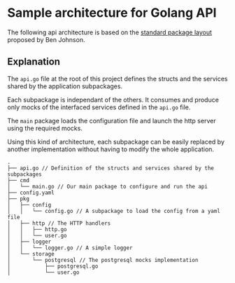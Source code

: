 # Sample architecture for Golang API

The following api architecture is based on the [standard package layout](https://medium.com/@benbjohnson/standard-package-layout-7cdbc8391fc1) proposed by Ben Johnson.

## Explanation

The `api.go` file at the root of this project defines the structs and the services shared by the application subpackages.

Each subpackage is independant of the others. It consumes and produce only mocks of the interfaced services defined in the `api.go` file.

The `main` package loads the configuration file and launch the http server using the required mocks.

Using this kind of architecture, each subpackage can be easily replaced by another implementation without having to modify the whole application.

```
.
├── api.go // Definition of the structs and services shared by the subpackages
├── cmd
│   └── main.go // Our main package to configure and run the api
├── config.yaml
├── pkg
│   ├── config
│   │   └── config.go // A subpackage to load the config from a yaml file
│   ├── http // The HTTP handlers
│   │   ├── http.go
│   │   └── user.go
│   ├── logger
│   │   └── logger.go // A simple logger
│   └── storage
│       └── postgresql // The postgresql mocks implementation
│           ├── postgresql.go
│           └── user.go
```
